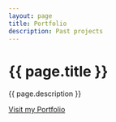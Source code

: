 ```yaml
---
layout: page
title: Portfolio
description: Past projects
---
```


<h1>{{ page.title }}</h1>
<p>{{ page.description }}</p>

<a href="https://jcleow.github.io/portfolio">Visit my Portfolio</a>